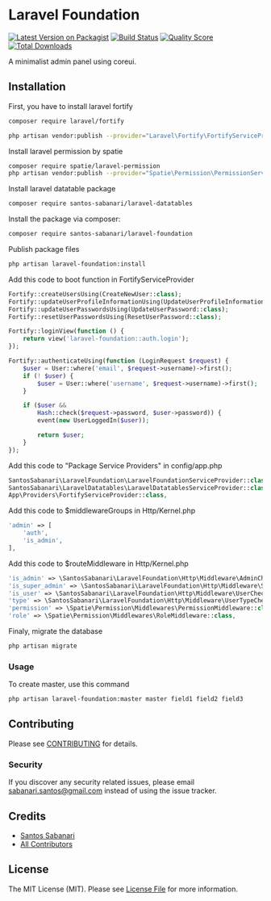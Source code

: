 # Laravel Foundation

[![Latest Version on Packagist](https://img.shields.io/packagist/v/santos-sabanari/laravel-foundation.svg?style=flat-square)](https://packagist.org/packages/santos-sabanari/laravel-foundation)
[![Build Status](https://img.shields.io/travis/santos-sabanari/laravel-foundation/master.svg?style=flat-square)](https://travis-ci.org/santos-sabanari/laravel-foundation)
[![Quality Score](https://img.shields.io/scrutinizer/g/santos-sabanari/laravel-foundation.svg?style=flat-square)](https://scrutinizer-ci.com/g/santos-sabanari/laravel-foundation)
[![Total Downloads](https://img.shields.io/packagist/dt/santos-sabanari/laravel-foundation.svg?style=flat-square)](https://packagist.org/packages/santos-sabanari/laravel-foundation)

A minimalist admin panel using coreui.

## Installation

First, you have to install laravel fortify

```bash
composer require laravel/fortify

php artisan vendor:publish --provider="Laravel\Fortify\FortifyServiceProvider"
``` 

Install laravel permission by spatie
```bash
composer require spatie/laravel-permission
php artisan vendor:publish --provider="Spatie\Permission\PermissionServiceProvider"
```

Install laravel datatable package
```bash
composer require santos-sabanari/laravel-datatables
```

Install the package via composer:

```bash
composer require santos-sabanari/laravel-foundation
```

Publish package files

```bash
php artisan laravel-foundation:install
```

Add this code to boot function in FortifyServiceProvider

``` php
Fortify::createUsersUsing(CreateNewUser::class);
Fortify::updateUserProfileInformationUsing(UpdateUserProfileInformation::class);
Fortify::updateUserPasswordsUsing(UpdateUserPassword::class);
Fortify::resetUserPasswordsUsing(ResetUserPassword::class);

Fortify::loginView(function () {
    return view('laravel-foundation::auth.login');
});

Fortify::authenticateUsing(function (LoginRequest $request) {
    $user = User::where('email', $request->username)->first();
    if (! $user) {
        $user = User::where('username', $request->username)->first();
    }

    if ($user &&
        Hash::check($request->password, $user->password)) {
        event(new UserLoggedIn($user));

        return $user;
    }
});
```

Add this code to "Package Service Providers" in config/app.php

``` php
SantosSabanari\LaravelFoundation\LaravelFoundationServiceProvider::class,
SantosSabanari\LaravelDatatables\LaravelDatatablesServiceProvider::class,
App\Providers\FortifyServiceProvider::class,
```

Add this code to $middlewareGroups in Http/Kernel.php

``` php
'admin' => [
    'auth',
    'is_admin',
],
```

Add this code to $routeMiddleware in Http/Kernel.php
 
``` php
'is_admin' => \SantosSabanari\LaravelFoundation\Http\Middleware\AdminCheck::class,
'is_super_admin' => \SantosSabanari\LaravelFoundation\Http\Middleware\SuperAdminCheck::class,
'is_user' => \SantosSabanari\LaravelFoundation\Http\Middleware\UserCheck::class,
'type' => \SantosSabanari\LaravelFoundation\Http\Middleware\UserTypeCheck::class,
'permission' => \Spatie\Permission\Middlewares\PermissionMiddleware::class,
'role' => \Spatie\Permission\Middlewares\RoleMiddleware::class,
```

Finaly, migrate the database

```bash
php artisan migrate
```

### Usage

To create master, use this command
```bash
php artisan laravel-foundation:master master field1 field2 field3
```

## Contributing
Please see [CONTRIBUTING](CONTRIBUTING.md) for details.

### Security

If you discover any security related issues, please email sabanari.santos@gmail.com instead of using the issue tracker.

## Credits

- [Santos Sabanari](https://github.com/santos-sabanari)
- [All Contributors](../../contributors)

## License

The MIT License (MIT). Please see [License File](LICENSE.md) for more information.
